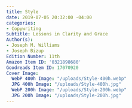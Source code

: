 ```yaml
---
title: Style
date: 2019-07-05 20:32:00 -04:00
categories:
- Copywriting
Subtitle: Lessons in Clarity and Grace
Author(s):
- Joseph M. Williams
- Joseph Bizup
Edition Number: 11th
Amazon Item ID: '0321898680'
Goodreads Item ID: 17070920
Cover Image:
  WebP 400h Image: "/uploads/Style-400h.webp"
  JPG 400h Image: "/uploads/Style-400h.jpg"
  WebP 200h Image: "/uploads/Style-200h.webp"
  JPG 200h Image: "/uploads/Style-200h.jpg"
---
```


